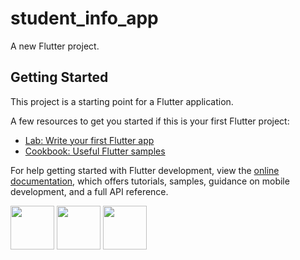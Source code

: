 # student_info_app

A new Flutter project.

## Getting Started

This project is a starting point for a Flutter application.

A few resources to get you started if this is your first Flutter project:

- [Lab: Write your first Flutter app](https://docs.flutter.dev/get-started/codelab)
- [Cookbook: Useful Flutter samples](https://docs.flutter.dev/cookbook)

For help getting started with Flutter development, view the
[online documentation](https://docs.flutter.dev/), which offers tutorials,
samples, guidance on mobile development, and a full API reference.
<p>
  <img src="https://github.com/nikunj150/student_info_app/assets/141740390/22029fdf-10e3-4810-ba07-73f3e4a57fa0"height=70>
  <img src="https://github.com/nikunj150/student_info_app/assets/141740390/b478dc13-6731-4e5b-9056-2be72bfee4da"height=70>
  <img src="https://github.com/nikunj150/student_info_app/assets/141740390/a3b5ac12-7c45-40fb-a328-60611a11c1a5"height=70>
</p>
